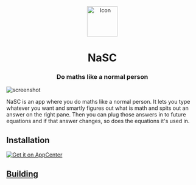 <div align="center">
  <span align="center"> <img width="80" height="80" class="center" src="https://raw.githubusercontent.com/parnoldx/nasc/master/icons/128/com.github.parnold_x.nasc.svg" alt="Icon"></span>
  <h1 align="center">NaSC</h1>
  <h3 align="center">Do maths like a normal person</h3>
</div>

![screenshot](Screenshot.png)

NaSC is an app where you do maths like a normal person. It lets you type whatever you want and smartly figures out what is math and spits out an answer on the right pane. Then you can plug those answers in to future equations and if that answer changes, so does the equations it's used in.

## Installation
[![Get it on AppCenter](https://appcenter.elementary.io/badge.svg)](https://appcenter.elementary.io/com.github.parnold-x.nasc)﻿

## [Building](https://github.com/parnoldx/nasc/blob/master/BUILDING.md)
